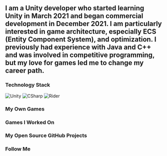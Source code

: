 ## I am a Unity developer who started learning Unity in March 2021 and began commercial development in December 2021. I am particularly interested in game architecture, especially ECS (Entity Component System), and optimization. I previously had experience with Java and C++ and was involved in competitive programming, but my love for games led me to change my career path.

### Technology Stack

![Unity](https://img.shields.io/badge/-Unity-090909?style=for-the-badge&logo=unity)
![CSharp](https://img.shields.io/badge/-CSharp-090909?style=for-the-badge&logo=csharp&logoColor=37E1FF)
![Rider](https://img.shields.io/badge/-Rider-090909?style=for-the-badge&logo=rider&logoColor=FF8F2D)

### My Own Games

### Games I Worked On

### My Open Source GitHub Projects

### Follow Me

